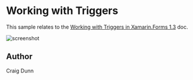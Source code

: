 Working with Triggers
==============

This sample relates to the [Working with Triggers in Xamarin.Forms 1.3](http://developer.xamarin.com/guides/cross-platform/xamarin-forms/working-with/triggers) doc.

![screenshot](https://raw.githubusercontent.com/xamarin/xamarin-forms-samples/master/WorkingWithImages/Screenshot/Triggers.png "Triggers")


Author
------

Craig Dunn
